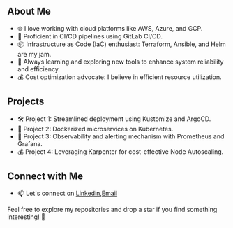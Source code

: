## About Me
- 🌐 I love working with cloud platforms like AWS, Azure, and GCP.
- 🚀 Proficient in CI/CD pipelines using GitLab CI/CD.
- 📦 Infrastructure as Code (IaC) enthusiast: Terraform, Ansible, and Helm are my jam.
- 🌱 Always learning and exploring new tools to enhance system reliability and efficiency.
- 💰 Cost optimization advocate: I believe in efficient resource utilization.

## Projects
- 🛠️ Project 1: Streamlined deployment using Kustomize and ArgoCD.
- 🚢 Project 2: Dockerized microservices on Kubernetes.
- 🌟 Project 3: Observability and alerting mechanism with Prometheus and Grafana.
- 💰 Project 4: Leveraging Karpenter for cost-effective Node Autoscaling.

## Connect with Me
- 📫 Let's connect on [Linkedin](https://www.linkedin.com/in/pankaj-saha-devsecops/),[Email](er.pankajsaha7@gmail.com)

Feel free to explore my repositories and drop a star if you find something interesting! 🌟
